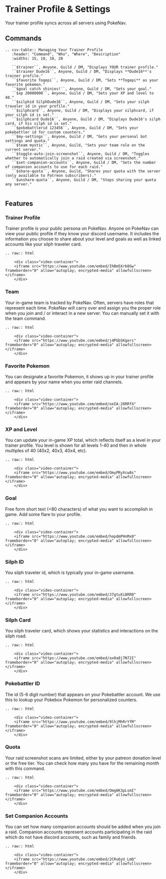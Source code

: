 # Trainer Profile & Settings

Your trainer profile syncs across all servers using PokeNav.

## Commands

```eval_rst
.. csv-table:: Managing Your Trainer Profile
   :header: "Command", "Who", "Where", "Description"
   :widths: 15, 10, 10, 20

   ``$trainer``, Anyone, Guild / DM, "Displays YOUR trainer profile."
   ``$trainer Dude16``, Anyone, Guild / DM, "Displays **Dude16**'s trainer profile."
   ``$favorite Togepi``, Anyone, Guild / DM, "Sets **Togepi** as your favorite pokemon."
   ``$goal catch shinies!``, Anyone, Guild / DM, "Sets your goal."
   ``$xp 20000000``, Anyone, Guild / DM, "Sets your XP and level to 40."
   ``$silphid SilphDude16``, Anyone, Guild / DM, "Sets your silph traveler id in your profile."
   ``$silphcard``, Anyone, Guild / DM, "Displays your silphcard, if your silph id is set."
   ``$silphcard Dude16``, Anyone, Guild / DM, "Displays Dude16's silph card, if his silph id is set."
   ``$pokebattlerid 123456``, Anyone, Guild / DM, "Sets your pokebattler id for custom counters."
   ``$my-settings``, Anyone, Guild / DM, "Gets your personal bot settings and quota."
   ``$team mystic``, Anyone, Guild, "Sets your team role on the current server."
   ``$toggle-auto-join-screenshot``, Anyone, Guild / DM, "Toggles whether to automatically join a raid created via screenshot."
   ``$set-companion-accounts``, Anyone, Guild / DM, "Sets the number of companion accounts to use for each raid."
   ``$share-quota``, Anyone, Guild, "Shares your quota with the server (only available to Patreon subscribers)."
   ``$unshare-quota``, Anyone, Guild / DM, "Stops sharing your quota any server."
   
```

## Features

### Trainer Profile

Trainer profile is your public persona on PokeNav. Anyone on PokeNav can view your public profile if they know your discord username. It includes the information you choose to share about your level and goals as well as linked accounts like your silph traveler card.

```eval_rst
.. raw:: html

    <div class="video-container">
    <iframe src="https://www.youtube.com/embed/IhBm5Xrb8Gw" frameborder="0" allow="autoplay; encrypted-media" allowfullscreen></iframe>
    </div>
```

### Team

Your in-game team is tracked by PokeNav. Often, servers have roles that represent each time. PokeNav will carry over and assign you the proper role when you join and / or interact in a new server. You can manually set it with the team command.

```eval_rst
.. raw:: html

    <div class="video-container">
    <iframe src="https://www.youtube.com/embed/j4PGbSKgers" frameborder="0" allow="autoplay; encrypted-media" allowfullscreen></iframe>
    </div>
```

### Favorite Pokemon

You can designate a favorite Pokemon, it shows up in your trainer profile and appears by your name when you enter raid channels.

```eval_rst
.. raw:: html

    <div class="video-container">
    <iframe src="https://www.youtube.com/embed/oeIA-26RRf4" frameborder="0" allow="autoplay; encrypted-media" allowfullscreen></iframe>
    </div>
```

### XP and Level

You can update your in-game XP total, which reflects itself as a level in your trainer profile. You level is shown for all levels 1-40 and then in whole multiples of 40 (40x2, 40x3, 40x4, etc).

```eval_rst
.. raw:: html

    <div class="video-container">
    <iframe src="https://www.youtube.com/embed/OmyPRyXcw8s" frameborder="0" allow="autoplay; encrypted-media" allowfullscreen></iframe>
    </div>
```

### Goal

Free form short text (<80 characters) of what you want to accomplish in game. Add some flare to your profile.

```eval_rst
.. raw:: html

    <div class="video-container">
    <iframe src="https://www.youtube.com/embed/hopdmPHnMx0" frameborder="0" allow="autoplay; encrypted-media" allowfullscreen></iframe>
    </div>
```

### Silph ID

You silph traveler id, which is typically your in-game username.

```eval_rst
.. raw:: html

    <div class="video-container">
    <iframe src="https://www.youtube.com/embed/J7gtuXi8RR0" frameborder="0" allow="autoplay; encrypted-media" allowfullscreen></iframe>
    </div>
```

### Silph Card

You silph traveler card, which shows your statistics and interactions on the silph road.

```eval_rst
.. raw:: html

    <div class="video-container">
    <iframe src="https://www.youtube.com/embed/ax0a8j7N72I" frameborder="0" allow="autoplay; encrypted-media" allowfullscreen></iframe>
    </div>
```

### Pokebattler ID

The id (5-6 digit number) that appears on your Pokebattler account. We use this to lookup your Pokebox Pokemon for personalized counters.

```eval_rst
.. raw:: html

    <div class="video-container">
    <iframe src="https://www.youtube.com/embed/9lhjMhRrYfM" frameborder="0" allow="autoplay; encrypted-media" allowfullscreen></iframe>
    </div>
```

### Quota

Your raid screenshot scans are limited, either by your patreon donation level or the free tier. You can check how many you have for the remaining month with this command.

```eval_rst
.. raw:: html

    <div class="video-container">
    <iframe src="https://www.youtube.com/embed/Omg6K3pLsmI" frameborder="0" allow="autoplay; encrypted-media" allowfullscreen></iframe>
    </div>
```

### Set Companion Accounts

You can set how many companion accounts should be added when you join a raid. Companion accounts represent accounts participating in the raid which do not have discord accounts, such as family and friends.

```eval_rst
.. raw:: html

    <div class="video-container">
    <iframe src="https://www.youtube.com/embed/2CRu6yU_LmQ" frameborder="0" allow="autoplay; encrypted-media" allowfullscreen></iframe>
    </div>
```

